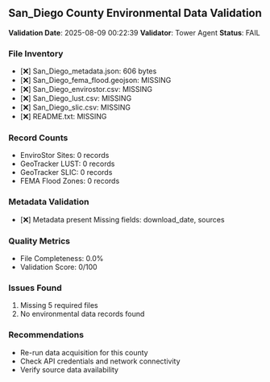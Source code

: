 ## San_Diego County Environmental Data Validation

**Validation Date**: 2025-08-09 00:22:39
**Validator**: Tower Agent
**Status**: FAIL

### File Inventory
- [❌] San_Diego_metadata.json: 606 bytes
- [❌] San_Diego_fema_flood.geojson: MISSING
- [❌] San_Diego_envirostor.csv: MISSING
- [❌] San_Diego_lust.csv: MISSING
- [❌] San_Diego_slic.csv: MISSING
- [❌] README.txt: MISSING

### Record Counts
- EnviroStor Sites: 0 records
- GeoTracker LUST: 0 records
- GeoTracker SLIC: 0 records
- FEMA Flood Zones: 0 records

### Metadata Validation
- [❌] Metadata present
  Missing fields: download_date, sources

### Quality Metrics
- File Completeness: 0.0%
- Validation Score: 0/100

### Issues Found
1. Missing 5 required files
2. No environmental data records found

### Recommendations
- Re-run data acquisition for this county
- Check API credentials and network connectivity
- Verify source data availability